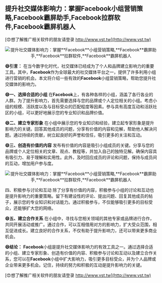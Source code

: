 ## **提升社交媒体影响力：掌握**Facebook**小组营销策略,**Facebook**霸屏助手,**Facebook**拉群软件,**Facebook**霸屏机器人**

[😍想了解推广相关软件的朋友请登录 http://www.vst.tw](http://www.vst.tw)

 <center><img src="https://vst.tw/MP4/tuiguang/png/0.png" alt="提升社交媒体影响力：掌握**Facebook**小组营销策略,**Facebook**霸屏助手,**Facebook**拉群软件,**Facebook**霸屏机器人"></center>

**😄引言：**
在当今数字化时代，社交媒体已经成为了个人和品牌建立影响力的重要工具。其中，**Facebook**作为全球最大的社交媒体平台之一，提供了许多利用小组进行营销的机会。本文将介绍一些有效的**Facebook**小组营销策略，帮助您提升社交媒体的影响力。

**😄一、选择合适的小组**
在**Facebook**上，有各种各样的小组，涵盖了各行各业的人群。为了提升影响力，首先需要选择与您的品牌或个人定位相关的小组。考虑小组的规模、活跃度以及与目标受众的匹配程度等因素。参与具有高度互动和活跃社区的小组，可以更好地展示您的专业知识和品牌价值。

**😄二、建立专家形象**
在小组中展示您的专业知识和经验，建立起专家形象是提升影响力的关键。回答其他成员的问题，分享有价值的内容和见解，帮助他人解决问题。通过持续的贡献，树立起良好的声誉和信任，吸引更多的关注和互动。

**😄三、创造有价值的内容**
发布有价值的内容是吸引小组成员的关键。分享与您的品牌或个人定位相关的文章、观点、教程等，并加入自己的独特见解。确保内容具有吸引力、易于理解和实用性。此外，及时回应成员的评论和问题，保持与成员间的互动，增加用户参与度。

 <center><img src="https://vst.tw/MP4/tuiguang/png/0.png" alt="提升社交媒体影响力：掌握**Facebook**小组营销策略,**Facebook**霸屏助手,**Facebook**拉群软件,**Facebook**霸屏机器人"></center>

四、积极参与讨论和互动
除了分享有价值的内容，积极参与小组的讨论和互动也是提升影响力的重要策略。留下有建设性的评论、提出问题、回复其他成员的帖子，展示您的专业知识和对话能力。通过积极参与，不仅能够吸引更多的目标受众，还能够扩大您的网络。

**😄五、建立合作关系**
在小组中，寻找与您相关领域的其他专家或品牌进行合作，共同开展活动或推广。通过合作，可以互相借用对方的影响力，扩大受众范围，相互促进成长。建立良好的合作关系，不仅有助于提升影响力，还可以带来更多商业机会。

**😄结论：**
**Facebook**小组是提升社交媒体影响力的有效工具之一。通过选择合适的小组、建立专家形象、创造有价值的内容、积极参与讨论和互动以及建立合作关系，您可以在**Facebook**小组中扩大影响力，吸引更多目标受众，并为个人品牌或企业带来更多机会。记住，持续的努力和积极的互动是提升影响力的关键。

[😍想了解推广相关软件的朋友请登录 http://www.vst.tw](http://www.vst.tw)



